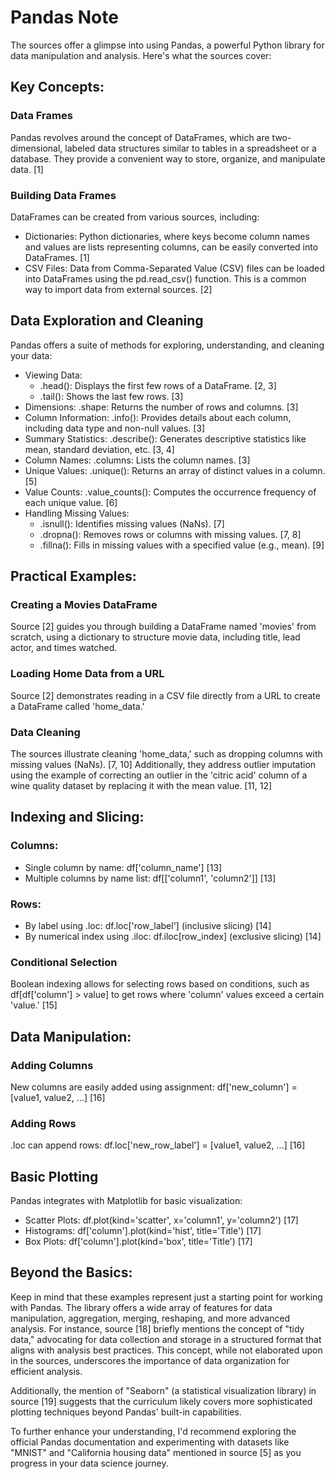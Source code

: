 # Pandas Note

The sources offer a glimpse into using Pandas, a powerful Python library for data manipulation and analysis. Here's what the sources cover:

## Key Concepts:

### Data Frames

Pandas revolves around the concept of DataFrames, which are two-dimensional, labeled data structures similar to tables in a spreadsheet or a database. They provide a convenient way to store, organize, and manipulate data. [1]

### Building Data Frames

DataFrames can be created from various sources, including:

- Dictionaries: Python dictionaries, where keys become column names and values are lists representing columns, can be easily converted into DataFrames. [1]
- CSV Files: Data from Comma-Separated Value (CSV) files can be loaded into DataFrames using the pd.read_csv() function. This is a common way to import data from external sources. [2]

## Data Exploration and Cleaning

Pandas offers a suite of methods for exploring, understanding, and cleaning your data:

- Viewing Data:
  - .head(): Displays the first few rows of a DataFrame. [2, 3]
  - .tail(): Shows the last few rows. [3]
- Dimensions: .shape: Returns the number of rows and columns. [3]
- Column Information: .info(): Provides details about each column, including data type and non-null values. [3]
- Summary Statistics: .describe(): Generates descriptive statistics like mean, standard deviation, etc. [3, 4]
- Column Names: .columns: Lists the column names. [3]
- Unique Values: .unique(): Returns an array of distinct values in a column. [5]
- Value Counts: .value_counts(): Computes the occurrence frequency of each unique value. [6]
- Handling Missing Values:
  - .isnull(): Identifies missing values (NaNs). [7]
  - .dropna(): Removes rows or columns with missing values. [7, 8]
  - .fillna(): Fills in missing values with a specified value (e.g., mean). [9]

## Practical Examples:

### Creating a Movies DataFrame

Source [2] guides you through building a DataFrame named 'movies' from scratch, using a dictionary to structure movie data, including title, lead actor, and times watched.

### Loading Home Data from a URL

Source [2] demonstrates reading in a CSV file directly from a URL to create a DataFrame called 'home_data.'

### Data Cleaning

The sources illustrate cleaning 'home_data,' such as dropping columns with missing values (NaNs). [7, 10] Additionally, they address outlier imputation using the example of correcting an outlier in the 'citric acid' column of a wine quality dataset by replacing it with the mean value. [11, 12]

## Indexing and Slicing:

### Columns:

- Single column by name: df['column_name'] [13]
- Multiple columns by name list: df[['column1', 'column2']] [13]

### Rows:

- By label using .loc: df.loc['row_label'] (inclusive slicing) [14]
- By numerical index using .iloc: df.iloc[row_index] (exclusive slicing) [14]

### Conditional Selection

Boolean indexing allows for selecting rows based on conditions, such as df[df['column'] > value] to get rows where 'column' values exceed a certain 'value.' [15]

## Data Manipulation:

### Adding Columns

New columns are easily added using assignment: df['new_column'] = [value1, value2, ...] [16]

### Adding Rows

.loc can append rows: df.loc['new_row_label'] = [value1, value2, ...] [16]

## Basic Plotting

Pandas integrates with Matplotlib for basic visualization:

- Scatter Plots: df.plot(kind='scatter', x='column1', y='column2') [17]
- Histograms: df['column'].plot(kind='hist', title='Title') [17]
- Box Plots: df['column'].plot(kind='box', title='Title') [17]

## Beyond the Basics:

Keep in mind that these examples represent just a starting point for working with Pandas. The library offers a wide array of features for data manipulation, aggregation, merging, reshaping, and more advanced analysis. For instance, source [18] briefly mentions the concept of "tidy data," advocating for data collection and storage in a structured format that aligns with analysis best practices. This concept, while not elaborated upon in the sources, underscores the importance of data organization for efficient analysis.

Additionally, the mention of "Seaborn" (a statistical visualization library) in source [19] suggests that the curriculum likely covers more sophisticated plotting techniques beyond Pandas' built-in capabilities.

To further enhance your understanding, I'd recommend exploring the official Pandas documentation and experimenting with datasets like "MNIST" and "California housing data" mentioned in source [5] as you progress in your data science journey.

